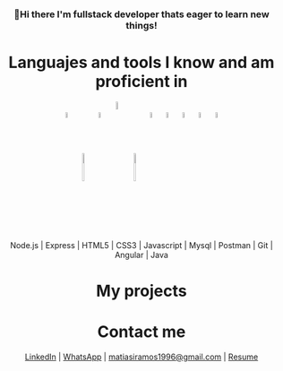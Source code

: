 <div align="center"><h3>👋Hi there I'm fullstack developer thats eager to learn new things!</h3></div>

<div align="center"><h1>Languajes and tools I know and am proficient in</h1></div>
<p align="center">
  <img width="5%" align="center" src="https://www.vectorlogo.zone/logos/nodejs/nodejs-icon.svg">
  <img width="5%" align="center" height="50px" src="https://encrypted-tbn0.gstatic.com/images?q=tbn:ANd9GcRS7RVaKE0ubjH_Ioi90MHiDzKw-GpNI1BsHw&usqp=CAU">
  <img width="5%" align="center" src="https://www.vectorlogo.zone/logos/w3_html5/w3_html5-icon.svg">
  <img width="6%" align="center" src="https://seeklogo.com/images/C/css3-logo-8724075274-seeklogo.com.png">
  <img width="5%" align="center" height="50px" src="https://cdn.worldvectorlogo.com/logos/logo-javascript.svg">
  <img width="5%" align="center" src="https://www.vectorlogo.zone/logos/mysql/mysql-ar21.svg">
  <img width="5%" align="center" src="https://www.vectorlogo.zone/logos/getpostman/getpostman-icon.svg">
  <img width="5%" align="center" src="https://www.vectorlogo.zone/logos/git-scm/git-scm-icon.svg">
  <img width="5%" align="center" src="https://www.vectorlogo.zone/logos/angular/angular-icon.svg">
  <img width="5%" align="center" src="https://www.vectorlogo.zone/logos/java/java-icon.svg">
</p>

<p align="center"> Node.js | Express | HTML5 | CSS3 | Javascript | Mysql | Postman | Git | Angular | Java </p>

<div align="center"><h1>My projects</h1></div>



<div align="center"><h1>Contact me</h1></div>

<p align="center"><a href="https://www.linkedin.com/in/matias-ignacio-ramos-8a2a51190/">LinkedIn</a> | <a href="https://wa.link/1ata07">WhatsApp</a> | <a href="mailTo:matiasiramos1996@gmail.com">matiasiramos1996@gmail.com</a> | <a href="https://drive.google.com/file/d/1MtctYjr3jZIVTA6_NUPcAqQ_H46IS-Mw/view?usp=sharing">Resume</a>  </p>
